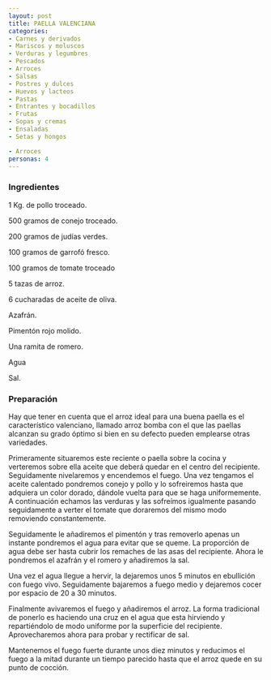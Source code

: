 ```yaml
---
layout: post
title: PAELLA VALENCIANA
categories:
- Carnes y derivados
- Mariscos y moluscos
- Verduras y legumbres
- Pescados
- Arroces
- Salsas
- Postres y dulces
- Huevos y lacteos
- Pastas
- Entrantes y bocadillos
- Frutas
- Sopas y cremas
- Ensaladas
- Setas y hongos

- Arroces
personas: 4 
---
```

<h3>Ingredientes</h3>
1 Kg. de pollo troceado.

500 gramos de conejo troceado.

200 gramos de judías verdes.

100 gramos de garrofó fresco.

100 gramos de tomate troceado

5 tazas de arroz.

6 cucharadas de aceite de oliva.

Azafrán.

Pimentón rojo molido.

Una ramita de romero.

Agua

Sal.

<h3>Preparación</h3>
Hay que tener en cuenta que el arroz ideal para una buena paella es el característico valenciano, llamado arroz bomba con el que las paellas alcanzan su grado óptimo si bien en su defecto pueden emplearse otras variedades.

Primeramente situaremos este reciente o paella sobre la cocina y verteremos sobre ella aceite que deberá quedar en el centro del recipiente. Seguidamente nivelaremos y encendemos el fuego. Una vez tengamos el aceite calentado pondremos conejo y pollo y lo sofreiremos hasta que adquiera un color dorado, dándole vuelta para que se haga uniformemente. A continuación echamos las verduras y las sofreímos igualmente pasando seguidamente a verter el tomate que doraremos del mismo modo removiendo constantemente.

Seguidamente le añadiremos el pimentón y tras removerlo apenas un instante pondremos el agua para evitar que se queme. La proporción de agua debe ser hasta cubrir los remaches de las asas del recipiente. Ahora le pondremos el azafrán y el romero y añadiremos la sal.

Una vez el agua llegue a hervir, la dejaremos unos 5 minutos en ebullición con fuego vivo. Seguidamente bajaremos a fuego medio y dejaremos cocer por espacio de 20 a 30 minutos.

Finalmente avivaremos el fuego y añadiremos el arroz. La forma tradicional de ponerlo es haciendo una cruz en el agua que esta hirviendo y repartiéndolo de modo uniforme por la superficie del recipiente. Aprovecharemos ahora para probar y rectificar de sal.

Mantenemos el fuego fuerte durante unos diez minutos y reducimos el fuego a la mitad durante un tiempo parecido hasta que el arroz quede en su punto de cocción.

